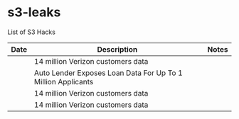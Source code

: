 # s3-leaks

List of S3 Hacks

|Date           | Description                         |Notes  |
| ------------- | --------------------------------------------------------------|------------- |
|               | 14 million Verizon customers data                             |
|               | Auto Lender Exposes Loan Data For Up To 1 Million Applicants  |
|               | 14 million Verizon customers data                     |
|               | 14 million Verizon customers data |
